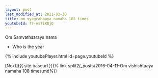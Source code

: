 ```yaml
---
layout: post
last_modified_at: 2021-03-30
title: om vyagrahaaya namaha 108 times
youtubeId: 77-esTiKOjQ
---
```

 
 
Om Samvathsaraya nama 
 
 -  Who is the year 
 
  
 
  
 
 
 
 
 
 


{% include youtubePlayer.html id=page.youtubeId %}
 
[Next]({{ site.baseurl }}{% link  split2/_posts/2016-04-11-Om vishishtaaya namaha 108 times.md%})
 
